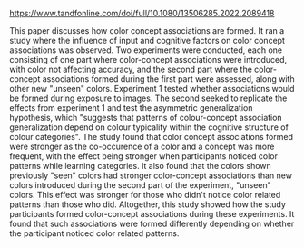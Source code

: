 https://www.tandfonline.com/doi/full/10.1080/13506285.2022.2089418

This paper discusses how color concept associations are formed. It ran a study where the influence of input and cognitive factors on color concept associations was observed. Two experiments were conducted, each one consisting of one part where color-concept associations were introduced, with color not affecting accuracy, and the second part where the color-concept associations formed during the first part were assessed, along with other new "unseen" colors. Experiment 1 tested whether associations would be formed during exposure to images. The second seeked to replicate the effects from experiment 1 and test the asymmetric generalization hypothesis, which "suggests that patterns of colour-concept association generalization depend on colour typicality within the cognitive structure of colour categories". The study found that color concept associations formed were stronger as the co-occurence of a color and a concept was more frequent, with the effect being stronger when participants noticed color patterns while learning categories. It also found that the colors shown previously "seen" colors had stronger color-concept associations than new colors introduced during the second part of the experiment, "unseen" colors. This effect was stronger for those who didn't notice color related patterns than those who did. Altogether, this study showed how the study participants formed color-concept associations during these experiments. It found that such associations were formed differently depending on whether the participant noticed color related patterns.